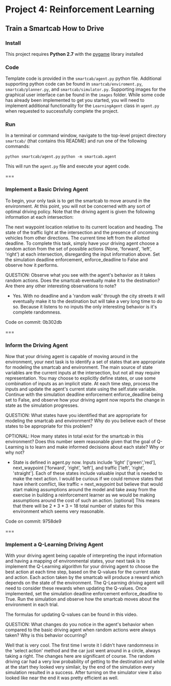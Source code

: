 # Project 4: Reinforcement Learning
## Train a Smartcab How to Drive

### Install

This project requires **Python 2.7** with the [pygame](https://www.pygame.org/wiki/GettingStarted
) library installed

### Code

Template code is provided in the `smartcab/agent.py` python file. Additional supporting python code can be found in `smartcab/enviroment.py`, `smartcab/planner.py`, and `smartcab/simulator.py`. Supporting images for the graphical user interface can be found in the `images` folder. While some code has already been implemented to get you started, you will need to implement additional functionality for the `LearningAgent` class in `agent.py` when requested to successfully complete the project.

### Run

In a terminal or command window, navigate to the top-level project directory `smartcab/` (that contains this README) and run one of the following commands:

```python smartcab/agent.py```
```python -m smartcab.agent```

This will run the `agent.py` file and execute your agent code.

===
### Implement a Basic Driving Agent
To begin, your only task is to get the smartcab to move around in the environment. At this point, you will not be concerned with any sort of optimal driving policy. Note that the driving agent is given the following information at each intersection:

The next waypoint location relative to its current location and heading.
The state of the traffic light at the intersection and the presence of oncoming vehicles from other directions.
The current time left from the allotted deadline.
To complete this task, simply have your driving agent choose a random action from the set of possible actions (None, 'forward', 'left', 'right') at each intersection, disregarding the input information above. Set the simulation deadline enforcement, enforce_deadline to False and observe how it performs.

QUESTION: Observe what you see with the agent's behavior as it takes random actions. Does the smartcab eventually make it to the destination? Are there any other interesting observations to note?
* Yes. With no deadline and a 'random walk' through the city streets it will eventually make it to the destination but will take a very long time to do so.
Because it listens to no inputs the only interesting behavior is it's complete randomness.

Code on commit: 0b302db


===
### Inform the Driving Agent
Now that your driving agent is capable of moving around in the environment, your next task is to identify a set of states that are appropriate for modeling the smartcab and environment. The main source of state variables are the current inputs at the intersection, but not all may require representation. You may choose to explicitly define states, or use some combination of inputs as an implicit state. At each time step, process the inputs and update the agent's current state using the self.state variable. Continue with the simulation deadline enforcement enforce_deadline being set to False, and observe how your driving agent now reports the change in state as the simulation progresses.

QUESTION: What states have you identified that are appropriate for modeling the smartcab and environment? Why do you believe each of these states to be appropriate for this problem?

OPTIONAL: How many states in total exist for the smartcab in this environment? Does this number seem reasonable given that the goal of Q-Learning is to learn and make informed decisions about each state? Why or why not?

* State is defined in agent.py now. Inputs include 'light' ['green','red'], next_waypoint ['forward', 'right', 'left'], and traffic ['left', 'right', 'straight'].
Each of these states include valuable input that is needed to make the next action. I would be curious if we could remove states that have inherit comflict, like traffic = next_waypoint but believe that would 
start making assumptions around the model and take away from the exercise in building a reinforcement learner as we would be making assumptions around the cost of such an action.
[optional] This means that there will be 2 * 3 * 3 = 18 total number of states for this environment which seems very reasonable.

Code on commit: 9758de9

===
### Implement a Q-Learning Driving Agent
With your driving agent being capable of interpreting the input information and having a mapping of environmental states, your next task is to implement the Q-Learning algorithm for your driving agent to choose the best action at each time step, based on the Q-values for the current state and action. Each action taken by the smartcab will produce a reward which depends on the state of the environment. The Q-Learning driving agent will need to consider these rewards when updating the Q-values. Once implemented, set the simulation deadline enforcement enforce_deadline to True. Run the simulation and observe how the smartcab moves about the environment in each trial.

The formulas for updating Q-values can be found in this video.

QUESTION: What changes do you notice in the agent's behavior when compared to the basic driving agent when random actions were always taken? Why is this behavior occurring?

Well that is very cool. The first time I wrote it I didn't have randomness in the 'select action' method and the car just went around in a circle, always taking a right.
The changes here are significant of course. The random driving car had a very low probability of getting to the destination and while at the start they looked very similair, by the end of the simulation
every simulation resulted in a success. After turning on the simulator view it also looked like near the end it was pretty efficient as well.



